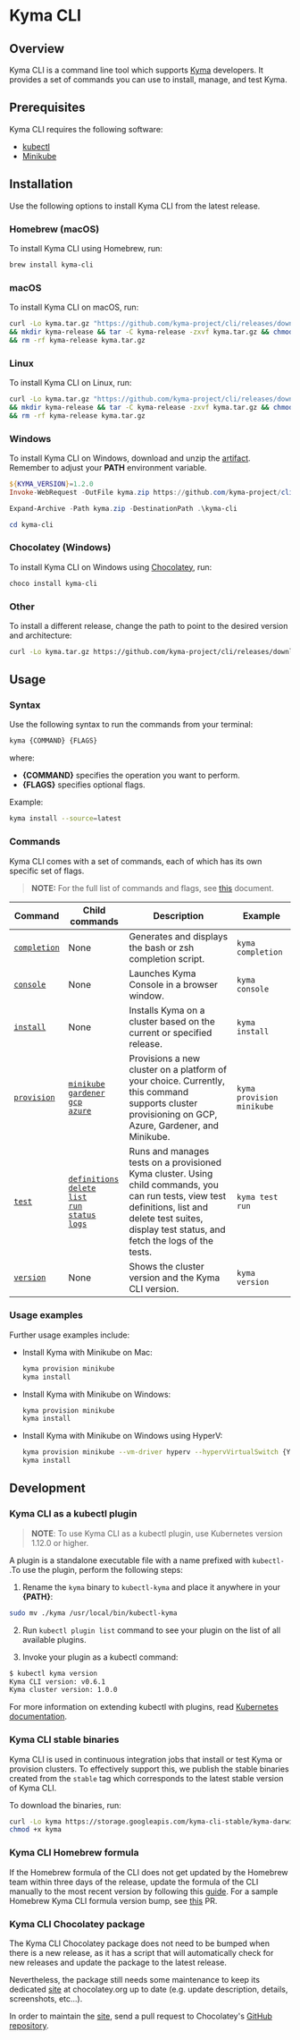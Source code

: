 # Kyma CLI

## Overview

Kyma CLI is a command line tool which supports [Kyma](https://github.com/kyma-project/kyma) developers. It provides a set of commands you can use to install, manage, and test Kyma.

## Prerequisites

Kyma CLI requires the following software:

- [kubectl](https://github.com/kubernetes/kubectl) 
- [Minikube](https://github.com/kubernetes/minikube)

## Installation

Use the following options to install Kyma CLI from the latest release.

### Homebrew (macOS)

To install Kyma CLI using Homebrew, run:

```bash
brew install kyma-cli
```

### macOS

To install Kyma CLI on macOS, run:

```bash
curl -Lo kyma.tar.gz "https://github.com/kyma-project/cli/releases/download/$(curl -s https://api.github.com/repos/kyma-project/cli/releases/latest | grep tag_name | cut -d '"' -f 4)/kyma_Darwin_x86_64.tar.gz" \
&& mkdir kyma-release && tar -C kyma-release -zxvf kyma.tar.gz && chmod +x kyma-release/kyma && sudo mv kyma-release/kyma /usr/local/bin \
&& rm -rf kyma-release kyma.tar.gz
```

### Linux

To install Kyma CLI on Linux, run:

```bash
curl -Lo kyma.tar.gz "https://github.com/kyma-project/cli/releases/download/$(curl -s https://api.github.com/repos/kyma-project/cli/releases/latest | grep tag_name | cut -d '"' -f 4)/kyma_Linux_x86_64.tar.gz" \
&& mkdir kyma-release && tar -C kyma-release -zxvf kyma.tar.gz && chmod +x kyma-release/kyma && sudo mv kyma-release/kyma /usr/local/bin \
&& rm -rf kyma-release kyma.tar.gz
```

### Windows

To install Kyma CLI on Windows, download and unzip the [artifact](https://github.com/kyma-project/cli/releases). Remember to adjust your **PATH** environment variable.

```PowerShell
${KYMA_VERSION}=1.2.0
Invoke-WebRequest -OutFile kyma.zip https://github.com/kyma-project/cli/releases/download/${KYMA_VERSION}/kyma_Windows_x86_64.zip

Expand-Archive -Path kyma.zip -DestinationPath .\kyma-cli

cd kyma-cli
```

### Chocolatey (Windows)

To install Kyma CLI on Windows using [Chocolatey](https://www.chocolatey.org), run:

```PowerShell
choco install kyma-cli
```

### Other

To install a different release, change the path to point to the desired version and architecture:
```bash
curl -Lo kyma.tar.gz https://github.com/kyma-project/cli/releases/download/${KYMA_VERSION}/kyma_${ARCH}.tar.gz
```

## Usage

### Syntax

Use the following syntax to run the commands from your terminal:

```bash
kyma {COMMAND} {FLAGS}
```

where:

- **{COMMAND}** specifies the operation you want to perform.
- **{FLAGS}** specifies optional flags.

Example:

```bash
kyma install --source=latest
```

### Commands

Kyma CLI comes with a set of commands, each of which has its own specific set of flags. 

>**NOTE:** For the full list of commands and flags, see [this](https://github.com/kyma-project/cli/tree/master/docs/gen-docs) document. 

|     Command        | Child commands   |  Description  | Example |
|--------------------|----------------|---------------|---------|
| [`completion`](/docs/gen-docs/kyma_completion.md)| None| Generates and displays the bash or zsh completion script. | `kyma completion`|
| [`console`](/docs/gen-docs/kyma_console.md)| None| Launches Kyma Console in a browser window. | `kyma console` |
| [`install`](/docs/gen-docs/kyma_install.md)| None| Installs Kyma on a cluster based on the current or specified release. | `kyma install`|
| [`provision`](/docs/gen-docs/kyma_provision.md)| [`minikube`](/docs/gen-docs/kyma_provision_minikube.md)<br> [`gardener`](/docs/gen-docs/kyma_provision_gardener.md) <br> [`gcp`](/docs/gen-docs/kyma_provision_gcp.md) <br> [`azure`](/docs/gen-docs/kyma_provision_azure.md)| Provisions a new cluster on a platform of your choice. Currently, this command supports cluster provisioning on GCP, Azure, Gardener, and Minikube. | `kyma provision minikube`|
| [`test`](/docs/gen-docs/kyma_test.md)|[`definitions`](/docs/gen-docs/kyma_test_definitions.md)<br> [`delete`](/docs/gen-docs/kyma_test_delete.md) <br> [`list`](/docs/gen-docs/kyma_test_list.md) <br> [`run`](/docs/gen-docs/kyma_test_run.md) <br> [`status`](/docs/gen-docs/kyma_test_status.md)<br> [`logs`](/docs/gen-docs/kyma_test_logs.md) <br> | Runs and manages tests on a provisioned Kyma cluster. Using child commands, you can run tests, view test definitions, list and delete test suites, display test status, and fetch the logs of the tests.| `kyma test run` |
| [`version`](/docs/gen-docs/kyma_version.md)|None| Shows the cluster version and the Kyma CLI version.| `kyma version` |

### Usage examples

Further usage examples include:

- Install Kyma with Minikube on Mac:

    ```bash
    kyma provision minikube
    kyma install
    ```

- Install Kyma with Minikube on Windows:

    ```bash
    kyma provision minikube
    kyma install
    ```

- Install Kyma with Minikube on Windows using HyperV:

    ```bash
    kyma provision minikube --vm-driver hyperv --hypervVirtualSwitch {YOUR_SWITCH_NAME}
    kyma install

    ```

## Development

### Kyma CLI as a kubectl plugin

>**NOTE**: To use Kyma CLI as a kubectl plugin, use Kubernetes version 1.12.0 or higher.

A plugin is a standalone executable file with a name prefixed with `kubectl-` .To use the plugin, perform the following steps:

1. Rename the `kyma` binary to `kubectl-kyma` and place it anywhere in your **{PATH}**:

```bash
sudo mv ./kyma /usr/local/bin/kubectl-kyma
```

2. Run `kubectl plugin list` command to see your plugin on the list of all available plugins.

3. Invoke your plugin as a kubectl command:

```bash
$ kubectl kyma version
Kyma CLI version: v0.6.1
Kyma cluster version: 1.0.0
```

For more information on extending kubectl with plugins, read [Kubernetes documentation](https://kubernetes.io/docs/tasks/extend-kubectl/kubectl-plugins/).

### Kyma CLI stable binaries

Kyma CLI is used in continuous integration jobs that install or test Kyma or provision clusters. To effectively support this, we publish the stable binaries created from the `stable` tag which corresponds to the latest stable version of Kyma CLI.

To download the binaries, run:

```bash
curl -Lo kyma https://storage.googleapis.com/kyma-cli-stable/kyma-darwin # kyma-linux or kyma.exe
chmod +x kyma
```

### Kyma CLI Homebrew formula

If the Homebrew formula of the CLI does not get updated by the Homebrew team within three days of the release, update the formula of the CLI manually to the most recent version by following this [guide](https://github.com/Homebrew/brew/blob/master/docs/How-To-Open-a-Homebrew-Pull-Request.md). For a sample Homebrew Kyma CLI formula version bump, see [this](https://github.com/Homebrew/homebrew-core/pull/52375) PR.

### Kyma CLI Chocolatey package

The Kyma CLI Chocolatey package does not need to be bumped when there is a new release, as it has a script that will automatically check for new releases and update the package to the latest release.

Nevertheless, the package still needs some maintenance to keep its dedicated [site](https://chocolatey.org/packages/kyma-cli) at chocolatey.org up to date (e.g. update description, details, screenshots, etc...).

In order to maintain the [site](https://chocolatey.org/packages/kyma-cli), send a pull request to Chocolatey's [GitHub repository](https://github.com/dgalbraith/chocolatey-packages/tree/master/automatic/kyma-cli).
